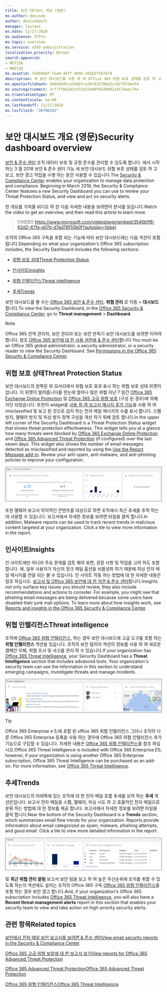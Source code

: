 ```yaml
---
title: 보안 대시보드 개요 (영문)
ms.author: deniseb
author: denisebmsft
manager: laurawi
ms.date: 11/27/2018
ms.audience: ITPro
ms.topic: overview
ms.service: o365-administration
localization_priority: Normal
search.appverid:
- MET150
- MOE150
ms.assetid: fe0b9b8f-faa9-44ff-8095-4d1b2f507b74
description: 새 보안 대시보드를 사용 하 여 Office 365 위협 보호 상태를 검토 하 고를 보고 하 보안 경고 작업을 수행 합니다.
ms.openlocfilehash: d4dd20d5ce456bfca391925786a5cc02787dee54
ms.sourcegitcommit: 2cf7f5bb282c971d33e00f65d9982a3f14aec74e
ms.translationtype: MT
ms.contentlocale: ko-KR
ms.lasthandoff: 11/27/2018
ms.locfileid: "26706282"
---
```

# <a name="security-dashboard-overview"></a><span data-ttu-id="8e9f2-103">보안 대시보드 개요 (영문)</span><span class="sxs-lookup"><span data-stu-id="8e9f2-103">Security dashboard overview</span></span>

<span data-ttu-id="8e9f2-p101">[보안 &amp; 준수 센터](go-to-the-securitycompliance-center.md) 조직 데이터 보호 및 규정 준수를 관리할 수 있도록 합니다. 에서 시작 하는 3 월 2018 보안 &amp; 준수 센터 기능 새 보안 대시보드 위협 보호 상태를 검토 하 고 보고, 보안 경고 작업을 수행 하는 동안 사용할 수 있습니다.</span><span class="sxs-lookup"><span data-stu-id="8e9f2-p101">The [Security &amp; Compliance Center](go-to-the-securitycompliance-center.md) enables your organization to manage data protection and compliance. Beginning in March 2018, the Security &amp; Compliance Center features a new Security Dashboard you can use to review your Threat Protection Status, and view and act on security alerts.</span></span> 
  
<span data-ttu-id="8e9f2-106">한 개요를 가져올 비디오 하 한 다음 자세한 내용을 보려면이 문서를 읽습니다.</span><span class="sxs-lookup"><span data-stu-id="8e9f2-106">Watch the video to get an overview, and then read this article to learn more.</span></span>
  
> [!VIDEO https://www.microsoft.com/videoplayer/embed/3540b1f8-62d2-47fa-a07d-d7ad76f55b0f?autoplay=false]
  
<span data-ttu-id="8e9f2-107">조직의 Office 365 구독을 포함 되는 기능에 따라 보안 대시보드에는 다음 섹션이 포함 됩니다.</span><span class="sxs-lookup"><span data-stu-id="8e9f2-107">Depending on what your organization's Office 365 subscription includes, the Security Dashboard includes the following sections:</span></span>
  
- [<span data-ttu-id="8e9f2-108">위협 보호 상태</span><span class="sxs-lookup"><span data-stu-id="8e9f2-108">Threat Protection Status</span></span>](#threat-protection-status)
    
- [<span data-ttu-id="8e9f2-109">인사이트</span><span class="sxs-lookup"><span data-stu-id="8e9f2-109">Insights</span></span>](#insights)
    
- [<span data-ttu-id="8e9f2-110">위협 인텔리전스</span><span class="sxs-lookup"><span data-stu-id="8e9f2-110">Threat intelligence</span></span>](#threat-intelligence)
    
- [<span data-ttu-id="8e9f2-111">추세</span><span class="sxs-lookup"><span data-stu-id="8e9f2-111">Trends</span></span>](#trends)
    
<span data-ttu-id="8e9f2-112">보안 대시보드를 볼 수는 [Office 365 보안 &amp; 준수 센터](go-to-the-securitycompliance-center.md), **위협 관리** 로 이동 \> **대시보드**합니다.</span><span class="sxs-lookup"><span data-stu-id="8e9f2-112">To view the Security Dashboard, in the [Office 365 Security &amp; Compliance Center](go-to-the-securitycompliance-center.md), go to **Threat management** \> **Dashboard**.</span></span>
  
> [!NOTE]
> <span data-ttu-id="8e9f2-p102">Office 365 전역 관리자, 보안 관리자 또는 보안 판독기 보안 대시보드를 보려면 이어야 합니다. 참조 [Office 365 보안에 대 한 사용 권한을 &amp; 준수 센터](permissions-in-the-security-and-compliance-center.md)합니다.</span><span class="sxs-lookup"><span data-stu-id="8e9f2-p102">You must be an Office 365 global administrator, a security administrator, or a security reader to view the Security Dashboard. See [Permissions in the Office 365 Security &amp; Compliance Center](permissions-in-the-security-and-compliance-center.md).</span></span> 
  
## <a name="threat-protection-status"></a><span data-ttu-id="8e9f2-115">위협 보호 상태</span><span class="sxs-lookup"><span data-stu-id="8e9f2-115">Threat Protection Status</span></span>

<span data-ttu-id="8e9f2-p103">보안 대시보드의 왼쪽된 위 모서리에서 위협 보호 효과 표시 하는 위협 보호 상태 위젯이입니다. 이 위젯이 알려줍니다를 한눈에 얼마나 많은 위협 지난 7 일간 [Office 365 Exchange Online Protection](anti-spam-protection.md) 및 [Office 365 고급 위협 보호](office-365-atp.md) (구성 된 경우)에 의해 차단 되었습니다. 또한이 widget을 [사용 하 여 보고서 메시지 추가 기능](https://support.office.com/article/b5caa9f1-cdf3-4443-af8c-ff724ea719d2)을 사용 하 여 misclassified 및 보고 된 것으로 감지 하는 전자 메일 메시지의 수를 표시 합니다. 스팸 방지, 맬웨어 방지 및 피싱 방지 정책 구성을 개선 하기 위해 검토 합니다.</span><span class="sxs-lookup"><span data-stu-id="8e9f2-p103">In the upper left corner of the Security Dashboard is a Threat Protection Status widget that shows threat protection effectiveness. This widget tells you at a glance how many threats were blocked by [Office 365 Exchange Online Protection](anti-spam-protection.md) and [Office 365 Advanced Threat Protection](office-365-atp.md) (if configured) over the last seven days. This widget also shows the number of email messages detected as misclassified and reported by using the [Use the Report Message add-in](https://support.office.com/article/b5caa9f1-cdf3-4443-af8c-ff724ea719d2). Review your anti-spam, anti-malware, and anti-phishing policies to improve your configuration.</span></span>
  
![보안 대시보드의 위쪽에 위협 보호 위젯](media/5c7c644e-6b01-4bf8-b991-f6ba0fdc5717.png)
  
<span data-ttu-id="8e9f2-p104">또한 맬웨어 보고서 악의적인 콘텐츠를 대상으로 하면 조직에서 최근 추세를 추적 하는데 사용할 수 있습니다. 보고서에서 자세한 정보를 보려면 타일을 클릭 합니다.</span><span class="sxs-lookup"><span data-stu-id="8e9f2-p104">In addition, Malware reports can be used to track recent trends in malicious content targeted at your organization. Click a tile to view more information in the report.</span></span>
  
## <a name="insights"></a><span data-ttu-id="8e9f2-123">인사이트</span><span class="sxs-lookup"><span data-stu-id="8e9f2-123">Insights</span></span>

<span data-ttu-id="8e9f2-p105">인 사이트에만 아니라 주요 문제를 검토 해야 표면, 권장 사항 및 작업을 고려 하도 포함 합니다. 예, 일부 사용자가 자신의 정크 메일 옵션을 비활성화 하기 때문에 피싱 전자 메일 메시지를 전달 되는 볼 수 있습니다. 인 사이트 작동 하는 방법에 대 한 자세한 내용은 참조 하십시오. [보고서 및 Office 365 보안에 대 한 의견 &amp; 준수 센터](reports-and-insights-in-security-and-compliance.md)합니다.</span><span class="sxs-lookup"><span data-stu-id="8e9f2-p105">Insights not only surface key issues you should review, they also include recommendations and actions to consider. For example, you might see that phishing email messages are being delivered because some users have disabled their junk mail options. To learn more about how insights work, see [Reports and insights in the Office 365 Security &amp; Compliance Center](reports-and-insights-in-security-and-compliance.md).</span></span>
  
## <a name="threat-intelligence"></a><span data-ttu-id="8e9f2-127">위협 인텔리전스</span><span class="sxs-lookup"><span data-stu-id="8e9f2-127">Threat intelligence</span></span>

<span data-ttu-id="8e9f2-p106">조직에 [Office 365 위협 인텔리전스](office-365-ti.md), 하는 경우 보안 대시보드에 고급 도구를 포함 하는 **위협 인텔리전스** 섹션을 있습니다. 조직의 보안 팀이이 섹션의 정보를 사용 하 여 새로운 캠페인 이해, 위협 조사 및 사고를 관리 하 수 있습니다.</span><span class="sxs-lookup"><span data-stu-id="8e9f2-p106">If your organization has [Office 365 Threat Intelligence](office-365-ti.md), your Security Dashboard has a **Threat Intelligence** section that includes advanced tools. Your organization's security team can use the information in this section to understand emerging campaigns, investigate threats and manage incidents.</span></span> 
  
![위협 인텔리전스를 사용 하면 사용자가 조직에 대상으로 하는 공격을 이해](media/6ce67cf2-3bbb-4008-9c55-1b4c7af0471f.png)
  
> [!TIP]
> <span data-ttu-id="8e9f2-p107">Office 365 Enterprise e 5;에 포함 된 office 365 위협 인텔리전스 그러나 조직의 다른 Office 365 Enterprise 등록을 사용 하는 경우에 Office 365 위협 인텔리전스 추가 기능으로 구입할 수 있습니다. 자세한 내용은 [Office 365 위협 인텔리전스](office-365-ti.md)를 참조 하십시오.</span><span class="sxs-lookup"><span data-stu-id="8e9f2-p107">Office 365 Threat Intelligence is included with Office 365 Enterprise E5; however, if your organization is using another Office 365 Enterprise subscription, Office 365 Threat Intelligence can be purchased as an add-on. For more information, see [Office 365 Threat Intelligence](office-365-ti.md).</span></span> 
  
## <a name="trends"></a><span data-ttu-id="8e9f2-133">추세</span><span class="sxs-lookup"><span data-stu-id="8e9f2-133">Trends</span></span>

<span data-ttu-id="8e9f2-p108">보안 대시보드의 아래쪽에 있는 조직에 대 한 전자 메일 흐름 추세를 요약 하는 **추세** 섹션은입니다. 보고서 전자 메일을 스팸, 맬웨어, 피싱 시도 하 고 효율적인 전자 메일으로 분류 하는 방법에 대 한 정보를 제공 합니다. 보고서에서 자세한 정보를 보려면 타일을 클릭 합니다.</span><span class="sxs-lookup"><span data-stu-id="8e9f2-p108">Near the bottom of the Security Dashboard is a **Trends** section, which summarizes email flow trends for your organization. Reports provide information about email categorized as spam, malware, phishing attempts, and good email. Click a tile to view more detailed information in the report.</span></span> 
  
![추세 섹션에는 조직에 대 한 전자 메일 흐름 추세를 요약 되어있습니다.](media/edec55c0-59f4-4510-ae91-4a50b7b3cd93.png)
  
<span data-ttu-id="8e9f2-138">및 **최근 위협 관리 알림** 보고서 보안 팀을 보고 하 여 높은 우선순위에 조치를 취할 수 있도록 하는이 섹션에도 설치는 조직의 Office 365 구독 [Office 365 위협 인텔리전스](office-365-ti.md)를 포함 하는 경우 보안 경고 합니다.</span><span class="sxs-lookup"><span data-stu-id="8e9f2-138">And, if your organization's Office 365 subscription includes [Office 365 Threat Intelligence](office-365-ti.md), you will also have a **Recent threat management alerts** report in this section that enables your security team to view and take action on high-priority security alerts.</span></span> 
  
## <a name="related-topics"></a><span data-ttu-id="8e9f2-139">관련 항목</span><span class="sxs-lookup"><span data-stu-id="8e9f2-139">Related topics</span></span>

[<span data-ttu-id="8e9f2-140">보안에서 전자 메일 보안 보고서를 보려면 &amp; 준수 센터</span><span class="sxs-lookup"><span data-stu-id="8e9f2-140">View email security reports in the Security &amp; Compliance Center</span></span>](view-email-security-reports.md)
  
[<span data-ttu-id="8e9f2-141">Office 365 고급 위협 보호에 대 한 보고서 보기</span><span class="sxs-lookup"><span data-stu-id="8e9f2-141">View reports for Office 365 Advanced Threat Protection</span></span>](view-reports-for-atp.md)
  
[<span data-ttu-id="8e9f2-142">Office 365 Advanced Threat Protection</span><span class="sxs-lookup"><span data-stu-id="8e9f2-142">Office 365 Advanced Threat Protection</span></span>](office-365-atp.md)
  
[<span data-ttu-id="8e9f2-143">Office 365 위협 인텔리전스</span><span class="sxs-lookup"><span data-stu-id="8e9f2-143">Office 365 Threat Intelligence</span></span>](office-365-ti.md)
  

